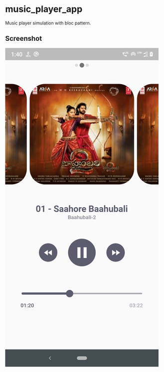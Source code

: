 # music_player_app

Music player simulation with bloc pattern.

## Screenshot

![Screenshot](read_me_content/screenshot.png)
